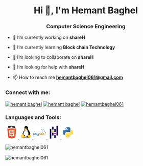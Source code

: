 <h1 align="center">Hi 👋, I'm Hemant Baghel</h1>
<h3 align="center">Computer Science Engineering</h3>

- 🔭 I’m currently working on **shareH**

- 🌱 I’m currently learning **Block chain Technology**

- 👯 I’m looking to collaborate on **shareH**

- 🤝 I’m looking for help with **shareH**

- 📫 How to reach me **hemantbaghel061@gmail.com**

<h3 align="left">Connect with me:</h3>
<p align="left">
<a href="https://linkedin.com/in/hemant baghel" target="blank"><img align="center" src="https://raw.githubusercontent.com/rahuldkjain/github-profile-readme-generator/master/src/images/icons/Social/linked-in-alt.svg" alt="hemant baghel" height="30" width="40" /></a>
<a href="https://fb.com/hemant baghel" target="blank"><img align="center" src="https://raw.githubusercontent.com/rahuldkjain/github-profile-readme-generator/master/src/images/icons/Social/facebook.svg" alt="hemant baghel" height="30" width="40" /></a>
<a href="https://instagram.com/hemantbaghel061" target="blank"><img align="center" src="https://raw.githubusercontent.com/rahuldkjain/github-profile-readme-generator/master/src/images/icons/Social/instagram.svg" alt="hemantbaghel061" height="30" width="40" /></a>
</p>

<h3 align="left">Languages and Tools:</h3>
<p align="left"> <a href="https://www.w3.org/html/" target="_blank" rel="noreferrer"> <img src="https://raw.githubusercontent.com/devicons/devicon/master/icons/html5/html5-original-wordmark.svg" alt="html5" width="40" height="40"/> </a> <a href="https://www.linux.org/" target="_blank" rel="noreferrer"> <img src="https://raw.githubusercontent.com/devicons/devicon/master/icons/linux/linux-original.svg" alt="linux" width="40" height="40"/> </a> <a href="https://www.mysql.com/" target="_blank" rel="noreferrer"> <img src="https://raw.githubusercontent.com/devicons/devicon/master/icons/mysql/mysql-original-wordmark.svg" alt="mysql" width="40" height="40"/> </a> <a href="https://pandas.pydata.org/" target="_blank" rel="noreferrer"> <img src="https://raw.githubusercontent.com/devicons/devicon/2ae2a900d2f041da66e950e4d48052658d850630/icons/pandas/pandas-original.svg" alt="pandas" width="40" height="40"/> </a> <a href="https://www.python.org" target="_blank" rel="noreferrer"> <img src="https://raw.githubusercontent.com/devicons/devicon/master/icons/python/python-original.svg" alt="python" width="40" height="40"/> </a> </p>

<p><img align="center" src="https://github-readme-stats.vercel.app/api/top-langs?username=hemantbaghel061&show_icons=true&locale=en&layout=compact" alt="hemantbaghel061" /></p>

<p><img align="center" src="https://github-readme-streak-stats.herokuapp.com/?user=hemantbaghel061&" alt="hemantbaghel061" /></p>
